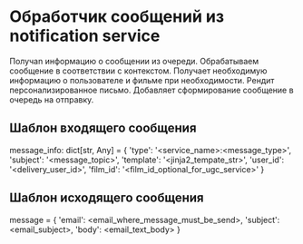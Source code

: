 # Обработчик сообщений из notification service

Получаn информацию о сообщении из очереди. Обрабатываем сообщение в соответствии с контекстом. Получает необходимую информацию о пользователе и фильме при необходимости. Рендит персонализированное письмо. Добавляет сформирование сообщение в очередь на отправку.

## Шаблон входящего сообщения

message_info: dict[str, Any] = {
    'type': '<service_name>:<message_type>',
    'subject': '<message_topic>',
    'template': '<jinja2_tempate_str>',
    'user_id': '<delivery_user_id>',
    'film_id': '<film_id_optional_for_ugc_service>'
}

## Шаблон  исходящего сообщения

message = {
    'email': <email_where_message_must_be_send>,
    'subject': <email_subject>,
    'body': <email_text_body>
}
